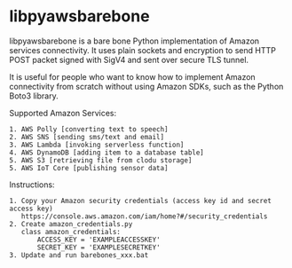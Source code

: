 # libpyawsbarebone 


libpyawsbarebone is a bare bone Python implementation of Amazon services connectivity.
It uses plain sockets and encryption to send HTTP POST packet signed with SigV4 and sent over secure TLS tunnel.

It is useful for people who want to know how to implement Amazon connectivity from scratch
without using Amazon SDKs, such as the Python Boto3 library.

Supported Amazon Services:

    1. AWS Polly [converting text to speech]
    2. AWS SNS [sending sms/text and email]
    3. AWS Lambda [invoking serverless function]
    4. AWS DynamoDB [adding item to a database table]
    5. AWS S3 [retrieving file from clodu storage]
    5. AWS IoT Core [publishing sensor data]

Instructions:

    1. Copy your Amazon security credentials (access key id and secret access key)
       https://console.aws.amazon.com/iam/home?#/security_credentials
    2. Create amazon_credentials.py
       class amazon_credentials:
           ACCESS_KEY = 'EXAMPLEACCESSKEY'
           SECRET_KEY = 'EXAMPLESECRETKEY'
    3. Update and run barebones_xxx.bat
